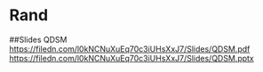 # Rand

##Slides QDSM
https://filedn.com/l0kNCNuXuEq70c3iUHsXxJ7/Slides/QDSM.pdf
https://filedn.com/l0kNCNuXuEq70c3iUHsXxJ7/Slides/QDSM.pptx
